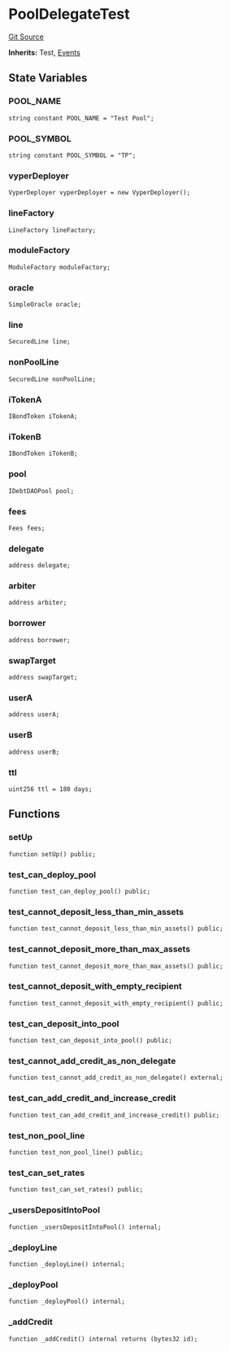 # PoolDelegateTest
[Git Source](https://github.com/debtdao/pools/blob/3a355b63a4ea85c599cae3d82f5863faaeacb6a5/tests/foundry/PoolDelegateTest.sol)

**Inherits:**
Test, [Events](/tests/foundry/PoolDelegateTest.sol/contract.Events.md)


## State Variables
### POOL_NAME

```solidity
string constant POOL_NAME = "Test Pool";
```


### POOL_SYMBOL

```solidity
string constant POOL_SYMBOL = "TP";
```


### vyperDeployer

```solidity
VyperDeployer vyperDeployer = new VyperDeployer();
```


### lineFactory

```solidity
LineFactory lineFactory;
```


### moduleFactory

```solidity
ModuleFactory moduleFactory;
```


### oracle

```solidity
SimpleOracle oracle;
```


### line

```solidity
SecuredLine line;
```


### nonPoolLine

```solidity
SecuredLine nonPoolLine;
```


### iTokenA

```solidity
IBondToken iTokenA;
```


### iTokenB

```solidity
IBondToken iTokenB;
```


### pool

```solidity
IDebtDAOPool pool;
```


### fees

```solidity
Fees fees;
```


### delegate

```solidity
address delegate;
```


### arbiter

```solidity
address arbiter;
```


### borrower

```solidity
address borrower;
```


### swapTarget

```solidity
address swapTarget;
```


### userA

```solidity
address userA;
```


### userB

```solidity
address userB;
```


### ttl

```solidity
uint256 ttl = 180 days;
```


## Functions
### setUp


```solidity
function setUp() public;
```

### test_can_deploy_pool


```solidity
function test_can_deploy_pool() public;
```

### test_cannot_deposit_less_than_min_assets


```solidity
function test_cannot_deposit_less_than_min_assets() public;
```

### test_cannot_deposit_more_than_max_assets


```solidity
function test_cannot_deposit_more_than_max_assets() public;
```

### test_cannot_deposit_with_empty_recipient


```solidity
function test_cannot_deposit_with_empty_recipient() public;
```

### test_can_deposit_into_pool


```solidity
function test_can_deposit_into_pool() public;
```

### test_cannot_add_credit_as_non_delegate


```solidity
function test_cannot_add_credit_as_non_delegate() external;
```

### test_can_add_credit_and_increase_credit


```solidity
function test_can_add_credit_and_increase_credit() public;
```

### test_non_pool_line


```solidity
function test_non_pool_line() public;
```

### test_can_set_rates


```solidity
function test_can_set_rates() public;
```

### _usersDepositIntoPool


```solidity
function _usersDepositIntoPool() internal;
```

### _deployLine


```solidity
function _deployLine() internal;
```

### _deployPool


```solidity
function _deployPool() internal;
```

### _addCredit


```solidity
function _addCredit() internal returns (bytes32 id);
```

